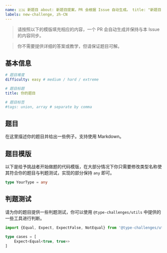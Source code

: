 ```yaml
---
name: 🇨🇳 新题目 about: 新题目提案，PR 会根据 Issue 自动生成。 title: "新题目"
labels: new-challenge, zh-CN
---
```


> 请按照以下的模版填充相应的内容，一个 PR 会自动生成并保持与本 Issue 的内容同步。

> 你不需要提供详细的答案或教学，但请保证题目可解。

## 基本信息

```yaml
# 题目难度
difficulty: easy # medium / hard / extreme

# 题目标题
title: 你的题目

# 题目标签
#tags: union, array # separate by comma
```

## 题目

<!--question-start-->

在这里描述你的题目并给出一些例子。支持使用 Markdown。

<!--question-end-->

## 题目模版

以下是给予挑战者开始做题的代码模版，在大部分情况下你只需要修改类型名称使其符合你的题目与判题测试，实现的部分保持 `any` 即可。

```ts
type YourType = any
```

## 判题测试

请为你的题目提供一些判题测试，你可以使用 `@type-challenges/utils` 中提供的一些工具进行判断。

```ts
import {Equal, Expect, ExpectFalse, NotEqual} from '@type-challenges/utils'

type cases = [
    Expect<Equal<true, true>>
]
```
